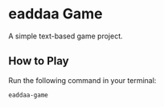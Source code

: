 # eaddaa Game

A simple text-based game project.

## How to Play

Run the following command in your terminal:

```bash
eaddaa-game

